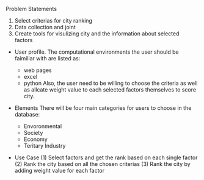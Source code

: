 Problem Statements
1. Select criterias for city ranking
2. Data collection and joint
3. Create tools for visulizing city and the information about selected factors

- User profile.
  The computational environments the user should be faimiliar with are listed as:
  - web pages
  - excel
  - python
  Also, the user need to be willing to choose the criteria as well as allcate weight
  value to each selected factors themselves to score city.

- Elements
  There will be four main categories for users to choose in the database:
  - Envoronmental
  - Society
  - Economy
  - Teritary Industry

- Use Case
  (1) Select factors and get the rank based on each single factor
  (2) Rank the city based on all the chosen criterias
  (3) Rank the city by adding weight value for each factor
